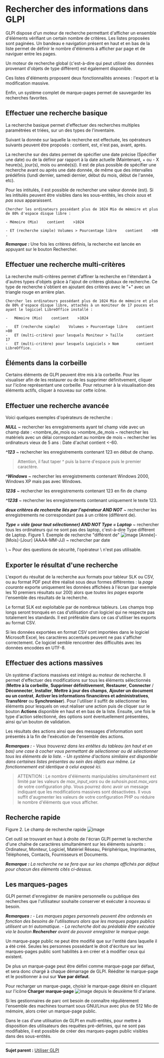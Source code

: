 Rechercher des informations dans GLPI
=====================================

GLPI dispose d'un moteur de recherche permettant d'afficher un ensemble d'éléments vérifiant un certain nombre de critères. Les listes proposées sont paginées. Un bandeau e navigation présent en haut et en bas de la liste permet de définir le nombre d'éléments à afficher par page et de naviguer entre les pages.

Un moteur de recherche global (c'est-à-dire qui peut utiliser des données provenant d'objets de type différent) est également disponible.

Ces listes d'éléments proposent deux fonctionnalités annexes : l'export et la modification massive.

Enfin, un système complet de marque-pages permet de sauvegarder les recherches favorites.

Effectuer une recherche basique
-------------------------------

La recherche basique permet d'effectuer des recherches multiples paramétrées et triées, sur un des types de l'inventaire.

Suivant la donnée sur laquelle la recherche est effectuée, les opérateurs suivants peuvent être proposés : contient, est, n'est pas, avant, après.

La recherche sur des dates permet de spécifier une date précise (Spécifier une date) ou de la définir par rapport à la date actuelle (Maintenant, + ou - X heure(s), jour(s), mois ou année(s)). Il est de plus possible de spécifier une recherche avant ou après une date donnée, de même que des intervalles prédéfinis (lundi dernier, samedi dernier, début du mois, début de l'année, etc).

Pour les intitulés, il est possible de rechercher une valeur donnée (est). Si les intitulés peuvent être visibles dans les sous-entités, les choix *sous* et *pas sous* apparaissent.

    Chercher les ordinateurs possédant plus de 1024 Mio de mémoire et plus de 80% d'espace disque libre :

    - Mémoire (Mio)    contient    >1024 

    - ET (recherche simple) Volumes > Pourcentage libre    contient    >80 .

***Remarque :*** Une fois les critères définis, la recherche est lancée en appuyant sur le bouton Rechercher.

Effectuer une recherche multi-critères
--------------------------------------

La recherche multi-critères permet d'affiner la recherche en l'étendant à d'autres types d'objets grâce à l'ajout de critères globaux de recherche. Ce type de recherche s'obtient en ajoutant des critères avec
le "+" avec un triangle rouge en arrière plan.

    Chercher les ordinateurs possédant plus de 1024 Mio de mémoire et plus de 80% d'espace disque libre, attachés à un moniteur de 17 pouces et
    ayant le logiciel LibreOffice installé :

    -   Mémoire (Mio)    contient    >1024

    -   ET (recherche simple)    Volumes > Pourcentage libre    contient    >80
    -   ET (multi-critère) pour lesquels Moniteur > Taille      contient    17
    -   ET (multi-critère) pour lesquels Logiciels > Nom        contient    LibreOffice.

Éléments dans la corbeille
--------------------------

Certains éléments de GLPI peuvent être mis à la corbeille. Pour les visualiser afin de les restaurer ou de les supprimer définitvement, cliquer sur l'icône représentant une corbeille. Pour retourner à la visualisation des éléments actifs, cliquer à nouveau sur cette icône.

Effectuer une recherche avancée
-------------------------------

Voici quelques exemples d'opérateurs de recherche :

***NULL***
  ~ rechercher les enregistrements ayant tel champ vide avec un champ date : <nombre_de_mois ou >nombre_de_mois
  ~ rechercher les matériels avec un délai correspondant au nombre de     mois
  ~ rechercher les ordinateurs vieux de 5 ans : Date d'achat contient <-60.
 
***^123***
  ~ rechercher les enregistrements contenant 123 en début de champ.
   
  > Attention, il faut taper ^ puis la barre d'espace puis le premier caractère.

***^Windows***
  ~ rechercher les enregistrements contenant Windows 2000, Windows XP mais pas avec Windows.

***123$***
  ~ rechercher les enregistrements contenant 123 en fin de champ

***^123$***
  ~ rechercher les enregistrements contenant uniquement le texte 123.

***deux critères de recherche liés par l'opérateur AND NOT***
  ~ rechercher les enregistrements ne correspondant pas à un critère (différent de).

***Type = vide (pour tout sélectionner) AND NOT Type = Laptop***
  ~ rechercher tous les ordinateurs qui ne sont pas des laptop, c'est-à-dire Type différent de Laptop.
    Figure 1. Exemple de recherche "différent de"
    ![image](../image/searchexample.png)
[Année]-[Mois]-[Jour] (AAAA-MM-JJ)
  ~ rechercher par date
 
\\
  ~ Pour des questions de sécurité, l'opérateur \\ n'est pas utilisable.

Exporter le résultat d'une recherche
------------------------------------

L'export du résultat de la recherche aux formats pour tableur SLK ou CSV, ou au format PDF peut être réalisé sous deux formes différentes :
la *page courante* exporte uniquement les données affichées à l'écran (par exemple les 10 premiers résultats sur 200) alors que *toutes les pages* exporte l'ensemble des résultats de la recherche.

Le format SLK est exploitable par de nombreux tableurs. Les champs trop longs seront tronqués en cas d'utilisation d'un logiciel qui ne respecte pas totalement les standards. Il est préférable dans ce cas d'utiliser les exports au format CSV.

Si les données exportées en format CSV sont importées dans le logiciel Microsoft Excel, les caractères accentués peuvent ne pas s'afficher correctement. Ce logiciel semble rencontrer des difficultés avec les
données encodées en UTF-8.

Effectuer des actions massives
------------------------------

Un système d'actions massives est intégré au moteur de recherche. Il permet d'effectuer des modifications sur tous les éléments sélectionnés (**Mettre à la corbeille**, **Supprimer définitivement**, **Restaurer**,
**Connecter** / **Déconnecter**, **Installer**, **Mettre à jour des champs**, **Ajouter un document ou un contrat**, **Activer les informations financières et administratives**, **Transférer** ou **Synchroniser**). Pour l'utiliser il suffit de sélectionner les éléments pour lesquels on veut réaliser une action puis de cliquer sur le bouton **Actions** disponible en haut et en bas de la liste. Ensuite, une fois le type d'action sélectionné, des options sont éventuellement présentées, ainsi qu'un bouton de validation.

Les résultats des actions ainsi que des messages d'information sont présentés à la fin de l'exécution de l'ensemble des actions.

***Remarques :*** 
*- Vous trouverez dans les entêtes du tableau (en haut et en bas) une case à cocher vous permettant de sélectionner ou dé sélectionner tous les éléments de la liste.*
*- Un système d'actions similaire est disponible dans certaines listes présentes au sein des objets eux même.
  Le fonctionnement est identique à celui exposé ici.*


> ATTENTION :
> Le nombre d'éléments manipulables simultanément est limité par les valeurs de *max_input_vars* ou de *suhosin.post.max_vars* de votre configuration php. Vous pourrez donc avoir un message indiquant que les
modifications massives sont désactivées. Il vous suffit d'augmenter les valeurs de votre configuration PHP ou réduire le nombre d'éléments que vous afficher.

Recherche rapide
----------------

Figure 2. Le champ de recherche rapide
![image](../image/quicksearch.png)

Cet outil se trouvant en haut à droite de l'écran GLPI permet la recherche d'une chaîne de caractères simultanément sur les éléments suivants : Ordinateur, Moniteur, Logiciel, Matériel Réseau, Périphérique, Imprimantes, Téléphones, Contacts, Fournisseurs et Documents.

***Remarque :*** *La recherche ne se fera que sur les champs affichés par défaut pour chacun des éléments cités ci-dessus.*

Les marques-pages
-----------------

GLPI permet d'enregistrer de manière personnelle ou publique des recherches que l'utilisateur souhaite conserver et exécuter à nouveau si besoin.

***Remarques :***
*-  Les marques pages personnels peuvent être ordonnés en fonction des besoins de l'utilisateurs alors que les marques pages publics utilisent un tri automatique.*
*- La recherche doit au préalable être exécutée via le bouton **Rechercher** avant de pouvoir enregistrer le marque-page.*

Un marque-page public ne peut être modifié que sur l'entité dans laquelle il a été créé. Seules les personnes possédant le droit d'écriture sur les marques-pages public sont habilités à en créer et à modifier ceux qui existent.

De plus un marque-page peut être défini comme marque-page par défaut, et sera donc chargé à chaque démarrage de GLPI. Rééditer le marque-page et le positionner à oui sur **Vue par défaut**.

Pour recharger un marque-page, choisir le marque-page désiré en cliquant sur l'icône **Charger marque-page**
![image](../image/bookmark.png) depuis le deuxième fil d'ariane.

Si les gestionnaires de parc ont besoin de connaître régulièrement l'ensemble des machines tournant sous GNU/Linux avec plus de 512 Mio de mémoire, alors créer un marque-page public.

Dans le cas d'une utilisation de GLPI en multi-entités, pour mettre à disposition des utilisateurs des requêtes pré-définies, qui ne sont pas modifiables, il est possible de créer des marques-pages public visibles
dans des sous-entités.

----------
**Sujet parent :** [Utiliser GLPI](index.php?fr/01-premiers-pas/03_Utiliser_GLPI/01_Utiliser_GLPI.md)
